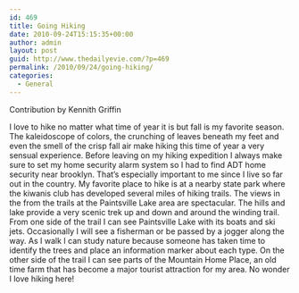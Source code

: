 ```yaml
---
id: 469
title: Going Hiking
date: 2010-09-24T15:15:35+00:00
author: admin
layout: post
guid: http://www.thedailyevie.com/?p=469
permalink: /2010/09/24/going-hiking/
categories:
  - General
---
```

Contribution by Kennith Griffin

I love to hike no matter what time of year it is but fall is my favorite season. The kaleidoscope of colors, the crunching of leaves beneath my feet and even the smell of the crisp fall air make hiking this time of year a very sensual experience. Before leaving on my hiking expedition I always make sure to set my home security alarm system so I had to find ADT home security near brooklyn. That&#8217;s especially important to me since I live so far out in the country. My favorite place to hike is at a nearby state park where the kiwanis club has developed several miles of hiking trails. The views in the from the trails at the Paintsville Lake area are spectacular. The hills and lake provide a very scenic trek up and down and around the winding trail. From one side of the trail I can see Paintsville Lake with its boats and ski jets. Occasionally I will see a fisherman or be passed by a jogger along the way. As I walk I can study nature because someone has taken time to identify the trees and place an information marker about each type. On the other side of the trail I can see parts of the Mountain Home Place, an old time farm that has become a major tourist attraction for my area. No wonder I love hiking here!